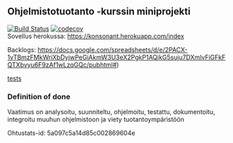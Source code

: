 ## Ohjelmistotuotanto -kurssin miniprojekti  
[![Build Status](https://travis-ci.org/jexniemi/Miniprojekti-Ohtu.svg?branch=master)](https://travis-ci.org/jexniemi/Miniprojekti-Ohtu) 
[![codecov](https://codecov.io/gh/jexniemi/Miniprojekti-Ohtu/branch/master/graph/badge.svg)](https://codecov.io/gh/jexniemi/Miniprojekti-Ohtu)  
Sovellus herokussa: https://konsonant.herokuapp.com/index  

Backlogs: https://docs.google.com/spreadsheets/d/e/2PACX-1vTBmzFMkWriXbDyjwPeGiAkmW3U3eX2PgkP1AQikG5suju7DXmlvFiGFkFQTXbvyu6F9zAf1wLzqGQc/pubhtml#)  

[tests](/react-front/src/_tests_)

### Definition of done
Vaatimus on analysoitu, suunniteltu, ohjelmoitu, testattu,
dokumentoitu, integroitu muuhun ohjelmistoon ja viety
tuotantoympäristöön


Ohtustats-id: 5a097c5a14d85c002869604e
